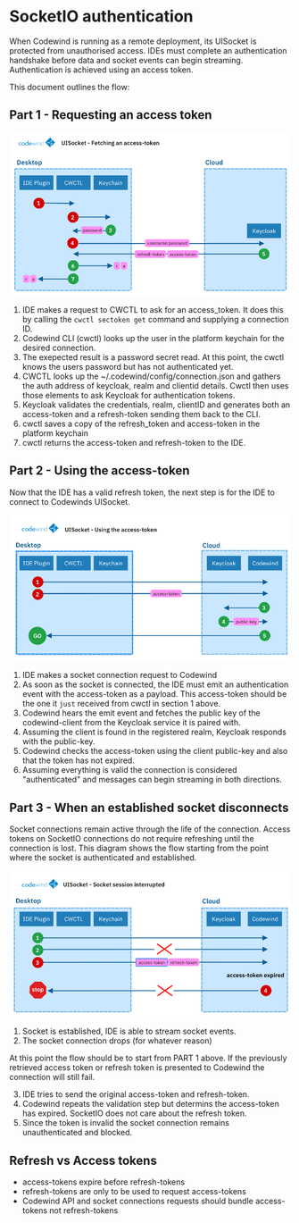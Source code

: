 
# SocketIO authentication

When Codewind is running as a remote deployment, its UISocket is protected from unauthorised access. IDEs must complete an authentication handshake before data and socket events can begin streaming. Authentication is achieved using an access token. 

This document outlines the flow:

## Part 1 - Requesting an access token

![](media/security-socketio/1-fetching-access-token.png)

1. IDE makes a request to CWCTL to ask for an access_token.  It does this by calling the `cwctl sectoken get` command and supplying a connection ID.
2. Codewind CLI (cwctl) looks up the user in the platform keychain for the desired connection.
3. The exepected result is a password secret read. At this point,  the cwctl knows the users password but has not authenticated yet. 
4. CWCTL  looks up the ~/.codewind/config/connection.json and gathers the auth address of keycloak, realm and clientid details.  Cwctl then uses those elements to ask Keycloak for authentication tokens.
5. Keycloak validates the credentials, realm, clientID and generates both an access-token and a refresh-token sending them back to the CLI.
6. cwctl saves a copy of the refresh_token and access-token in the platform keychain
7. cwctl returns the access-token and refresh-token to the IDE.

## Part 2 - Using the access-token

Now that the IDE has a valid refresh token,  the next step is for the IDE to connect to Codewinds UISocket.

![](media/security-socketio/2-using-access-token.png)


1. IDE makes a socket connection request to Codewind
2. As soon as the socket is connected, the IDE must emit an authentication event with the access-token as a payload.  This access-token should be the one it `just` received from cwctl in section 1 above.
3. Codewind hears the emit event and fetches the public key of the codewind-client from the Keycloak service it is paired with.
4. Assuming the client is found in the registered realm, Keycloak responds with the public-key.
5. Codewind checks the access-token using the client public-key and also that the token has not expired.
6. Assuming everything is valid the connection is considered "authenticated" and messages can begin streaming in both directions.


## Part 3 - When an established socket disconnects

Socket connections remain active through the life of the connection. Access tokens on SocketIO connections do not require refreshing until the connection is lost. This diagram shows the flow starting from the point where the socket is authenticated and established. 

![](media/security-socketio/3-session-interrupted.png)

1.  Socket is established, IDE is able to stream socket events.
2.  The socket connection drops (for whatever reason)

At this point the flow should be to start from PART 1 above. If the previously retrieved access token or refresh token is presented to Codewind the connection will still fail.

3. IDE tries to send the original access-token and refresh-token.
4. Codewind repeats the validation step but determins the access-token has expired. SocketIO does not care about the refresh token.
5. Since the token is invalid the socket connection remains unauthenticated and blocked.


## Refresh vs Access tokens

* access-tokens expire before refresh-tokens
* refresh-tokens are only to be used to request access-tokens
* Codewind API and socket connections requests should bundle access-tokens not refresh-tokens






